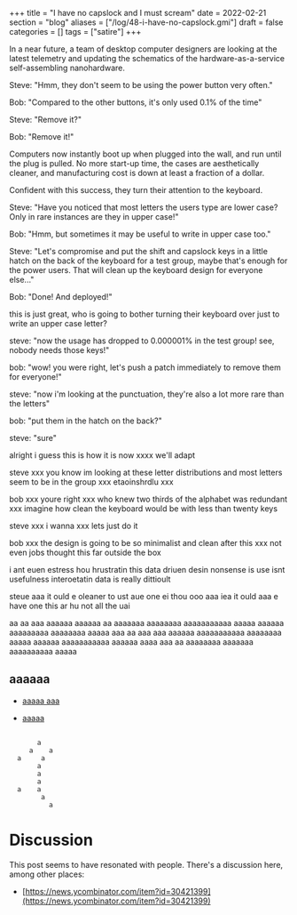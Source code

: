 +++
title = "I have no capslock and I must scream"
date = 2022-02-21
section = "blog"
aliases = ["/log/48-i-have-no-capslock.gmi"]
draft = false
categories = []
tags = ["satire"]
+++


In a near future, a team of desktop computer designers are looking at the latest telemetry and updating the schematics of the hardware-as-a-service self-assembling nanohardware.

Steve: "Hmm, they don't seem to be using the power button very often."

Bob: "Compared to the other buttons, it's only used 0.1% of the time"

Steve: "Remove it?"

Bob: "Remove it!"

Computers now instantly boot up when plugged into the wall, and run until the plug is pulled. No more start-up time, the cases are aesthetically cleaner, and manufacturing cost is down at least a fraction of a dollar. 

Confident with this success, they turn their attention to the keyboard.

Steve: "Have you noticed that most letters the users type are lower case? Only in rare instances are they in upper case!"

Bob: "Hmm, but sometimes it may be useful to write in upper case too."

Steve: "Let's compromise and put the shift and capslock keys in a little hatch on the back of the keyboard for a test group, maybe that's enough for the power users. That will clean up the keyboard design for everyone else..."

Bob: "Done! And deployed!"

this is just great, who is going to bother turning their keyboard over just to write an upper case letter?

steve: "now the usage has dropped to 0.000001% in the test group! see, nobody needs those keys!"

bob: "wow! you were right, let's push a patch immediately to remove them for everyone!"

steve: "now i'm looking at the punctuation, they're also a lot more rare than the letters"

bob: "put them in the hatch on the back?"

steve: "sure"

alright i guess this is how it is now xxxx we'll adapt

steve xxx you know im looking at these letter distributions and most letters seem to be in the group xxx etaoinshrdlu xxx 

bob xxx youre right xxx who knew two thirds of the alphabet was redundant xxx imagine how clean the keyboard would be with less than twenty keys

steve xxx i wanna xxx lets just do it

bob xxx the design is going to be so minimalist and clean after this xxx not even jobs thought this far outside the box


i ant euen estress hou hrustratin this data driuen desin nonsense is use isnt usefulness interoetatin data is really dittioult

steue  aaa  it ould e oleaner to ust aue one ei thou
ooo  aaa  iea it ould aaa e have one this ar hu not all the uai


aa aa aaa aaaaaa aaaaaa aa aaaaaaa aaaaaaaa
aaaaaaaaaaa aaaaa aaaaaa aaaaaaaaa aaaaaaaa
aaaaa aaa aa aaa aaa aaaaaa aaaaaaaaaaa
aaaaaaaa aaaaa aaaaaa aaaaaaaaaaa aaaaaa aaaa
aaa aa aaaaaaaa aaaaaaa aaaaaaaaaa aaaaa

## aaaaaa

* [aaaaa aaa](https://bugzilla.mozilla.org/show_bug.cgi?id=1687635)

* [aaaaa](https://www.youtube.com/watch?v=yKxM4ToLLR8)

## 

```
       a
     a    a
  a     a
       a
       a
       a
  a    a
        a
          a
```

# Discussion

This post seems to have resonated with people. There's a discussion here, among other places:

* [https://news.ycombinator.com/item?id=30421399](https://news.ycombinator.com/item?id=30421399)

